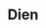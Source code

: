 ---
layout: default
title: Dien
parent: Projects
nav_order: 2
has_children: true
permalink: docs/Projects/Dien
---